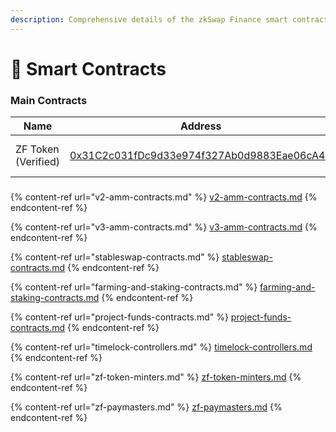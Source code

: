 ```yaml
---
description: Comprehensive details of the zkSwap Finance smart contracts
---
```


# 🔎 Smart Contracts



### Main Contracts

<table data-full-width="false"><thead><tr><th>Name</th><th>Address</th><th>Owner</th></tr></thead><tbody><tr><td>ZF Token (Verified)</td><td><a href="https://explorer.zksync.io/address/0x31C2c031fDc9d33e974f327Ab0d9883Eae06cA4A#contract">0x31C2c031fDc9d33e974f327Ab0d9883Eae06cA4A</a></td><td><a href="https://explorer.zksync.io/address/0xC824f2Cce71350cC5ece6C699c72BaBa75103907#contract">Timelock Core 7 days</a></td></tr></tbody></table>

###

{% content-ref url="v2-amm-contracts.md" %}
[v2-amm-contracts.md](v2-amm-contracts.md)
{% endcontent-ref %}

{% content-ref url="v3-amm-contracts.md" %}
[v3-amm-contracts.md](v3-amm-contracts.md)
{% endcontent-ref %}

{% content-ref url="stableswap-contracts.md" %}
[stableswap-contracts.md](stableswap-contracts.md)
{% endcontent-ref %}

{% content-ref url="farming-and-staking-contracts.md" %}
[farming-and-staking-contracts.md](farming-and-staking-contracts.md)
{% endcontent-ref %}

{% content-ref url="project-funds-contracts.md" %}
[project-funds-contracts.md](project-funds-contracts.md)
{% endcontent-ref %}

{% content-ref url="timelock-controllers.md" %}
[timelock-controllers.md](timelock-controllers.md)
{% endcontent-ref %}

{% content-ref url="zf-token-minters.md" %}
[zf-token-minters.md](zf-token-minters.md)
{% endcontent-ref %}

{% content-ref url="zf-paymasters.md" %}
[zf-paymasters.md](zf-paymasters.md)
{% endcontent-ref %}

